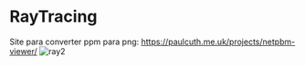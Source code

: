 # RayTracing
Site para converter ppm para png:
https://paulcuth.me.uk/projects/netpbm-viewer/
![ray2](https://user-images.githubusercontent.com/93406483/234609449-a4695c7c-d8ed-4c41-ba1b-4e6b94252fe2.gif)
